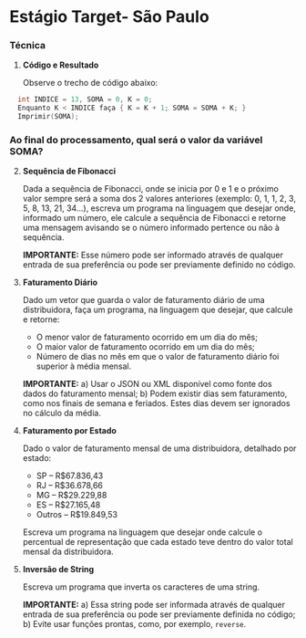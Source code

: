 # Estágio Target- São Paulo

### Técnica

1. **Código e Resultado**

   Observe o trecho de código abaixo:

 ```c
   int INDICE = 13, SOMA = 0, K = 0;
   Enquanto K < INDICE faça { K = K + 1; SOMA = SOMA + K; }
   Imprimir(SOMA);
```
### Ao final do processamento, qual será o valor da variável SOMA?

2. **Sequência de Fibonacci**

   Dada a sequência de Fibonacci, onde se inicia por 0 e 1 e o próximo valor sempre será a soma dos 2 valores anteriores (exemplo: 0, 1, 1, 2, 3, 5, 8, 13, 21, 34...), escreva um programa na linguagem que desejar onde, informado um número, ele calcule a sequência de Fibonacci e retorne uma mensagem avisando se o número informado pertence ou não à sequência.

   **IMPORTANTE:** Esse número pode ser informado através de qualquer entrada de sua preferência ou pode ser previamente definido no código.

3. **Faturamento Diário**

   Dado um vetor que guarda o valor de faturamento diário de uma distribuidora, faça um programa, na linguagem que desejar, que calcule e retorne:

   - O menor valor de faturamento ocorrido em um dia do mês;
   - O maior valor de faturamento ocorrido em um dia do mês;
   - Número de dias no mês em que o valor de faturamento diário foi superior à média mensal.

   **IMPORTANTE:**
   a) Usar o JSON ou XML disponível como fonte dos dados do faturamento mensal;
   b) Podem existir dias sem faturamento, como nos finais de semana e feriados. Estes dias devem ser ignorados no cálculo da média.

4. **Faturamento por Estado**

   Dado o valor de faturamento mensal de uma distribuidora, detalhado por estado:

   - SP – R$67.836,43
   - RJ – R$36.678,66
   - MG – R$29.229,88
   - ES – R$27.165,48
   - Outros – R$19.849,53

   Escreva um programa na linguagem que desejar onde calcule o percentual de representação que cada estado teve dentro do valor total mensal da distribuidora.

5. **Inversão de String**

   Escreva um programa que inverta os caracteres de uma string.

   **IMPORTANTE:**
   a) Essa string pode ser informada através de qualquer entrada de sua preferência ou pode ser previamente definida no código;
   b) Evite usar funções prontas, como, por exemplo, `reverse`.

